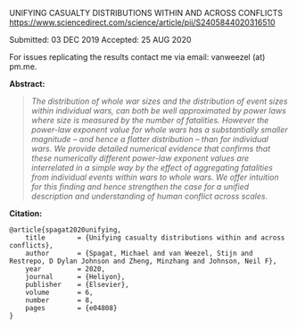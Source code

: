 UNIFYING CASUALTY DISTRIBUTIONS WITHIN AND ACROSS CONFLICTS    
https://www.sciencedirect.com/science/article/pii/S2405844020316510

Submitted: 03 DEC 2019
Accepted:  25 AUG 2020

For issues replicating the results contact me via email: vanweezel (at) pm.me.  

**Abstract:**
>*The distribution of whole war sizes and the distribution of event sizes within individual wars, can both be well approximated by power laws where size is measured by the number of fatalities. However the power-law exponent value for whole wars has a substantially smaller magnitude – and hence a flatter distribution – than for individual wars. We provide detailed numerical evidence that confirms that these numerically different power-law exponent values are interrelated in a simple way by the effect of aggregating fatalities from individual events within wars to whole wars. We offer intuition for this finding and hence strengthen the case for a unified description and understanding of human conflict across scales.*

**Citation:**
```
@article{spagat2020unifying,
	title        = {Unifying casualty distributions within and across conflicts},
	author       = {Spagat, Michael and van Weezel, Stijn and Restrepo, D Dylan Johnson and Zheng, Minzhang and Johnson, Neil F},
	year         = 2020,
	journal      = {Heliyon},
	publisher    = {Elsevier},
	volume       = 6,
	number       = 8,
	pages        = {e04808}
}
```
